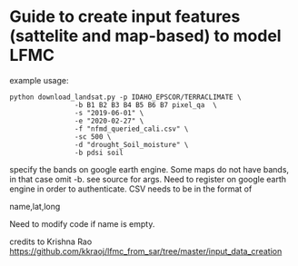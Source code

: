 # Guide to create input features (sattelite and map-based) to model LFMC

example usage:


	python download_landsat.py -p IDAHO_EPSCOR/TERRACLIMATE \
	                -b B1 B2 B3 B4 B5 B6 B7 pixel_qa  \
	                -s "2019-06-01" \
	                -e "2020-02-27" \
	                -f "nfmd_queried_cali.csv" \
	                -sc 500 \
	                -d "drought_Soil_moisture" \
	                -b pdsi soil

specify the bands on google earth engine. Some maps do not have bands, in that case omit -b.
see source for args.
Need to register on google earth engine in order to authenticate.
CSV needs to be in the format of

name,lat,long

Need to modify code if name is empty.

credits to Krishna Rao
https://github.com/kkraoj/lfmc_from_sar/tree/master/input_data_creation
